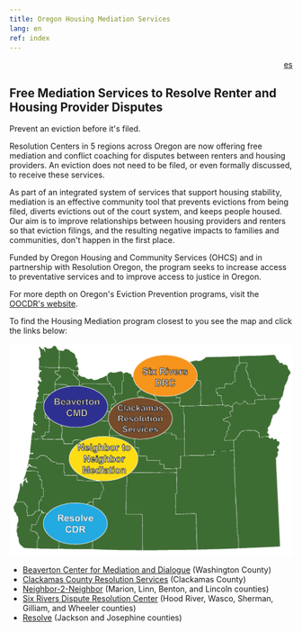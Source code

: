 ```yaml
---
title: Oregon Housing Mediation Services
lang: en
ref: index
---
```

<div style="text-align: right"><a href="/LEAME.html">es</a></div>

## Free Mediation Services to Resolve Renter and Housing Provider Disputes

Prevent an eviction before it's filed.

Resolution Centers in 5 regions across Oregon are now offering free mediation
and conflict coaching for disputes between renters and housing providers. An
eviction does not need to be filed, or even formally discussed, to receive
these services.

As part of an integrated system of services that support housing stability,
mediation is an effective community tool that prevents evictions from being
filed, diverts evictions out of the court system, and keeps people housed.
Our aim is to improve relationships between housing providers and renters so
that eviction filings, and the resulting negative impacts to families and
communities, don't happen in the first place.

Funded by Oregon Housing and Community Services (OHCS) and in partnership
with Resolution Oregon, the program seeks to increase access to preventative services and to improve access to justice in
Ore<F29><F28>gon.

For more depth on Oregon's Eviction Prevention programs, visit
the [OOCDR's website](https://law.uoregon.edu/academics/centers/adr/oocdr/eviction_prevention_mediation_demonstration).

To find the Housing Mediation program closest to you see the map and click the links below:

![Map of Oregon](/assets/map.png)

- [Beaverton Center for Mediation and Dialogue](https://www.beavertonoregon.gov/425/Center-for-Mediation-Dialogue) (Washington County)
- [Clackamas County Resolution Services](https://www.clackamas.us/ccrs) (Clackamas County)
- [Neighbor-2-Neighbor](http://www.n2nmediation.org/) (Marion, Linn, Benton, and Lincoln counties)
- [Six Rivers Dispute Resolution Center](http://www.6rivers.org/) (Hood River, Wasco, Sherman, Gilliam, and Wheeler counties)
- [Resolve](https://resolvecenter.org/) (Jackson and Josephine counties)
